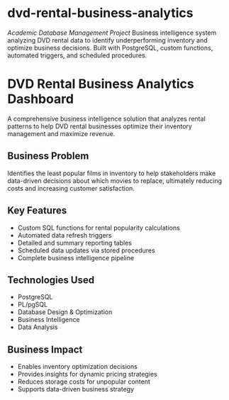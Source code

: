 # dvd-rental-business-analytics
*Academic Database Management Project*
Business intelligence system analyzing DVD rental data to identify underperforming inventory and optimize business decisions. Built with PostgreSQL, custom functions, automated triggers, and scheduled procedures.

# DVD Rental Business Analytics Dashboard

A comprehensive business intelligence solution that analyzes rental patterns to help DVD rental businesses optimize their inventory management and maximize revenue.

## Business Problem
Identifies the least popular films in inventory to help stakeholders make data-driven decisions about which movies to replace, ultimately reducing costs and increasing customer satisfaction.

## Key Features
- Custom SQL functions for rental popularity calculations
- Automated data refresh triggers
- Detailed and summary reporting tables  
- Scheduled data updates via stored procedures
- Complete business intelligence pipeline

## Technologies Used
- PostgreSQL
- PL/pgSQL
- Database Design & Optimization
- Business Intelligence
- Data Analysis

## Business Impact
- Enables inventory optimization decisions
- Provides insights for dynamic pricing strategies
- Reduces storage costs for unpopular content
- Supports data-driven business strategy

